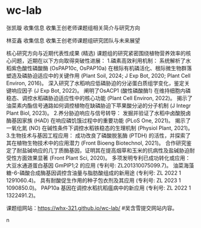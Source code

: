 # wc-lab


张凯璇 收集信息 收集王创老师课题组相关简介与研究方向

林亚鑫 收集信息 收集王创老师课题组研究团队与未来展望


核心研究方向与近期代表性成果 (精选)
课题组的研究紧密围绕植物营养效率的核心问题，近期在以下方向取得突破性进展：
1.磷素高效利用机制：
系统解析了水稻紫色酸性磷酸酶 (OsPAP10c, OsPAP10a) 在根际有机磷活化、根际微生物群落塑造及磷胁迫适应中的关键作用 (Plant Soil, 2024; J Exp Bot, 2020; Plant Cell Environ, 2016)。
深入研究了水稻响应低磷胁迫的分泌蛋白质组学变化，鉴定关键响应因子 (J Exp Bot, 2022)。
阐明了OsACP1 (酸性磷酸酶1) 在维持细胞内磷稳态、调控水稻磷胁迫适应性中的核心功能 (Plant Cell Environ, 2022)。
揭示了油菜素内酯信号通路如何调控植物在缺磷胁迫下苹果酸分泌的分子机制 (J Integr Plant Biol, 2023)。
2.养分胁迫响应与信号转导：
发掘并验证了水稻中卤酸脱卤酶基因家族 (HAD) 在响应磷饥饿过程中的重要功能 (PLoS One, 2021)。
揭示了一氧化氮 (NO) 在碱性条件下调控水稻铁稳态的生理机制 (Physiol Plant, 2021)。
3.生物技术与基因工程应用：
成功改良了磷酸脱氢酶 (PTDH) 的活性，并探索了其在植物生物技术中的应用潜力 (Front Bioeng Biotechnol, 2021)。
合作研究鉴定了耐盐碱响应的几丁质酶基因，证明其在提高烟草和玉米的抗病性及盐碱胁迫耐受性方面效果显著 (Front Plant Sci, 2020)。
多项发明专利已成功转化或应用：
大豆水通道蛋白基因 GmPIP1;2 的应用 (专利号: ZL201310075099.7)。
油菜海藻糖-6-磷酸合成酶基因调控含油量与脂肪酸组成的新用途 (专利号: ZL 2022 1 1291060.4)。
具有耐酸促生作用的种子包衣剂及其应用 (专利号: ZL 2023 1 1090850.0)。
PAP10a 基因在调控水稻抗稻瘟病中的新应用 (专利号: ZL 2022 1 1322491.2)。

课题组网站：https://whx-321.github.io/wc-lab/
#吴含雪提交网站内容。

n



